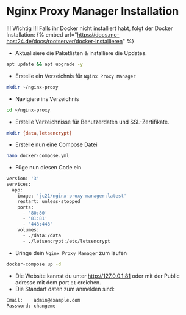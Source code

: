 # Nginx Proxy Manager Installation

!!! Wichtig !!!
Falls ihr Docker nicht installiert habt, folgt der Docker Installation:
{% embed url="https://docs.mc-host24.de/docs/rootserver/docker-installieren" %}


* Aktualisiere die Paketlisten & installiere die Updates.
```bash
apt update && apt upgrade -y
```

* Erstelle ein Verzeichnis für ```Nginx Proxy Manager```
```bash
mkdir ~/nginx-proxy
```

* Navigiere ins Verzeichnis
```bash
cd ~/nginx-proxy
```

* Erstelle Verzeichnisse für Benutzerdaten und SSL-Zertifikate.
```bash
mkdir {data,letsencrypt}
```

* Erstelle nun eine Compose Datei
```bash
nano docker-compose.yml
```

* Füge nun diesen Code ein
```bash
version: '3'
services:
  app:
    image: 'jc21/nginx-proxy-manager:latest'
    restart: unless-stopped
    ports:
      - '80:80'
      - '81:81'
      - '443:443'
    volumes:
      - ./data:/data
      - ./letsencrypt:/etc/letsencrypt
```

* Bringe dein ```Nginx Proxy Manager``` zum laufen
```bash
docker-compose up -d
```

* Die Website kannst du unter http://127.0.0.1:81 oder mit der Public adresse mit dem port ```81``` ereichen.
* Die Standart daten zum anmelden sind:
```bash
Email:    admin@example.com
Password: changeme
```
